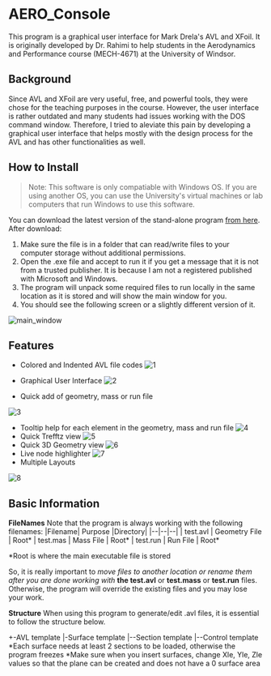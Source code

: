 # AERO_Console
This program is a graphical user interface for Mark Drela's AVL and XFoil. It is originally developed by Dr. Rahimi to help students in the Aerodynamics and Performance course (MECH-4671) at the University of Windsor. 

## Background
Since AVL and XFoil are very useful, free, and powerful tools, they were chose for the teaching purposes in the course. However, the user interface is rather outdated and many students had issues working with the DOS command window. Therefore, I tried to aleviate this pain by developing a graphical user interface that helps mostly with the design process for the AVL and has other functionalities as well.

## How to Install

> Note: This software is only compatiable with Windows OS. If you are
> using another OS, you can use the University's virtual machines or lab
> computers that run Windows to use this software.

You can download the latest version of the stand-alone program [from here](https://onedrive.live.com/download?cid=69DFBF70939557A5&resid=69DFBF70939557A5!238401&authkey=AHrbgMu6AdSRKTc). After download:

 1. Make sure the file is in a folder that can read/write files to your computer storage without additional permissions.
 2. Open the .exe file and accept to run it if you get a message that it is not from a trusted publisher. It is because I am not a registered published with Microsoft and Windows.
 3. The program will unpack some required files to run locally in the same location as it is stored and will show the main window for you.
 4. You should see the following screen or a slightly different version of it.

![main_window](https://user-images.githubusercontent.com/35072497/101848794-5bcdaf80-3b24-11eb-9f4d-15fa1de50791.png)

## Features

 - Colored and Indented AVL file codes
 ![1](https://user-images.githubusercontent.com/35072497/101849098-f8904d00-3b24-11eb-83df-f93a114a16e4.gif)
  
 - Graphical User Interface 
![2](https://user-images.githubusercontent.com/35072497/101849194-32615380-3b25-11eb-8bb0-c77bb1e0b402.gif)
 - Quick add of geometry, mass or run file
 
 ![3](https://user-images.githubusercontent.com/35072497/101849408-a1d74300-3b25-11eb-9185-87ce4890b62e.gif)
 - Tooltip help for each element in the geometry, mass and run file
 ![4](https://user-images.githubusercontent.com/35072497/101849562-e82ca200-3b25-11eb-8ac5-3a834a0f16b9.gif)
 - Quick Trefftz view
![5](https://user-images.githubusercontent.com/35072497/101852381-83744600-3b2b-11eb-879b-e5f6da721ad3.gif)
 - Quick 3D Geometry view
 ![6](https://user-images.githubusercontent.com/35072497/101852572-faa9da00-3b2b-11eb-8160-1aee0ecdcf84.gif)
 - Live node highlighter
 ![7](https://user-images.githubusercontent.com/35072497/101855084-dc92a880-3b30-11eb-96b5-78ac8cfaa247.gif)
 - Multiple Layouts

![8](https://user-images.githubusercontent.com/35072497/101855205-106dce00-3b31-11eb-8e3d-ee7d04a86977.gif)
## Basic Information

**FileNames**
Note that the program is always working with the following filenames:
|Filename| Purpose |Directory|
|--|--|--|
| test.avl | Geometry File | Root*
| test.mas | Mass File | Root*
| test.run | Run File | Root*

*Root is where the main executable file is stored

So, it is really important to *move files to another location or rename them after you are done working with* **the test.avl** or **test.mass** or **test.run** files. Otherwise, the program will override the existing files and you may lose your work.

**Structure**
When using this program to generate/edit .avl files, it is essential to follow the structure below.

+-AVL template
 |-Surface template
 |--Section template
 |--Control template
*Each surface needs at least 2 sections to be loaded, otherwise the program freezes
*Make sure when you insert surfaces, change Xle, Yle, Zle values so that the plane can be created and does not have a 0 surface area
<!--stackedit_data:
eyJoaXN0b3J5IjpbNTg0NTI3MDAzLC0xMzk0Mjg2MjIwLC0xMD
YwOTczOTg3LC03MzgyMzMyMTksLTE5MzQwOTQ0MDIsMTI0OTc1
NDg3MSw3Mjg3MjMwNTRdfQ==
-->